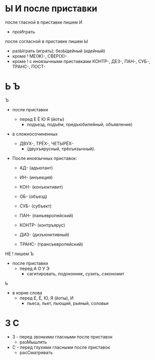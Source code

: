 # Ы И после приставки

после гласной в приставке пишем И
- проИграть

после согласной в приставке пишем Ы
- разЫграть (играть); безЫдейный (идейный)
- кроме ! МЕ(Ж)-, СВЕР(Х)- 
- кроме ! с иноязычными приставками КОНТР-, ДЕЗ-, ПАН-, СУБ-, ТРАНС-, ПОСТ-

# Ь Ъ

Ъ 
- после приставки 
  - перед Е Ё Ю Я (йоты)
    - подъезд, подъём, предъюбилейный, объявление)
- в сложносочиненных  
  - ДВУХ-, ТРЁХ-, ЧЕТЫРЁХ- 
    - (двухъярусный,
трёхъязычный).

- После иноязычных приставок:

    * АД- (адъютант)
    
    * ИН- (инъекция)
    
    * КОН- (конъюктивит)
    
    * ОБ- (объезд)
    
    * СУБ- (субъект)
    
    * ПАН- (панъевропейский)
    
    * КОНТР- (контръярус)
    
    * ДИЗ- (дизъюнктивный)
    
    * ТРАНС- (трансъевропейский)

НЕ ! пишем Ъ 
- после приставки 
  - перед А О У Э
    - сагитировать, подоконник, сузить, сэкономит

Ь 
- в корне слова 
    - перед Е, Ё, Ю, Я (йоты), И 
        - пьеса, льет, пьющий, рьяный, соловьи
        
# З С

- З - перед звонкими гласными после приставок
    -  разМышлять 
- С - перед глухими гласными после приставок
    - расСматривать

